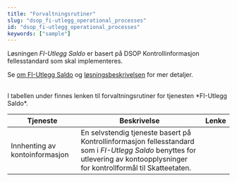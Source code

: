 ```yaml
---
title: "Forvaltningsrutiner"
slug: "dsop_fi-utlegg_operational_processes"
id: "dsop_fi-utlegg_operational_processes"
keywords: ["sample"]
---
```


Løsningen *FI-Utlegg Saldo* er basert på DSOP Kontrollinformasjon fellesstandard som skal implementeres.

Se [om FI-Utlegg Saldo](/dsop_fi-utlegg_om) og
[løsningsbeskrivelsen](/dsop_fi-utlegg_saldo_l%C3%B8sningsbeskrivelse) for mer detaljer.

<br  />
I tabellen under finnes lenken til forvaltningsrutiner for tjenesten *FI-Utlegg Saldo*.

| Tjeneste | Beskrivelse | Lenke |
| --------------- | --------------------- | --------- |
| Innhenting av kontoinformasjon | En selvstendig tjeneste basert på Kontrollinformasjon fellesstandard som i *FI-Utlegg Saldo* benyttes for utlevering av kontoopplysninger for kontrollformål til Skatteetaten. 